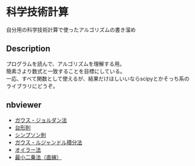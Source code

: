 # 科学技術計算
自分用の科学技術計算で使ったアルゴリズムの書き溜め

## Description
プログラムを読んで、アルゴリズムを理解する用。  
簡素さより数式と一致することを目標にしている。  
一応、すべて関数として使えるが、結果だけほしいいならscipyとかそっち系のライブラリにどうぞ。

## nbviewer
- [ガウス・ジョルダン法](http://nbviewer.jupyter.org/github/yameholo/Scientific-computing/blob/master/Gauss-Jordan.ipynb)
- [台形則](http://nbviewer.jupyter.org/github/yameholo/Scientific-computing/blob/master/Trapezoidal.ipynb)
- [シンプソン則](http://nbviewer.jupyter.org/github/yameholo/Scientific-computing/blob/master/Simpson.ipynb)
- [ガウス・ルジャンドル積分法](http://nbviewer.jupyter.org/github/yameholo/Scientific-computing/blob/master/Gauss–Legendre.ipynb)
- [オイラー法](http://nbviewer.jupyter.org/github/yameholo/Scientific-computing/blob/master/Euler-method.ipynb)
- [最小二乗法（直線）](http://nbviewer.jupyter.org/github/yameholo/Scientific-computing/blob/master/Least-Squares-Method-Linear.ipynb)
